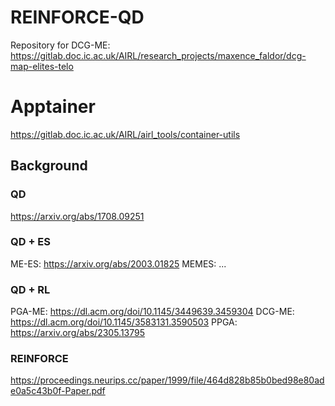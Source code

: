 # REINFORCE-QD

Repository for DCG-ME: https://gitlab.doc.ic.ac.uk/AIRL/research_projects/maxence_faldor/dcg-map-elites-telo

# Apptainer
https://gitlab.doc.ic.ac.uk/AIRL/airl_tools/container-utils

## Background
### QD
https://arxiv.org/abs/1708.09251

### QD + ES
ME-ES: https://arxiv.org/abs/2003.01825
MEMES: ...

### QD + RL
PGA-ME: https://dl.acm.org/doi/10.1145/3449639.3459304
DCG-ME: https://dl.acm.org/doi/10.1145/3583131.3590503
PPGA: https://arxiv.org/abs/2305.13795

### REINFORCE
https://proceedings.neurips.cc/paper/1999/file/464d828b85b0bed98e80ade0a5c43b0f-Paper.pdf
